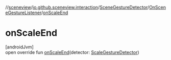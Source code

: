 //[sceneview](../../../../index.md)/[io.github.sceneview.interaction](../../index.md)/[SceneGestureDetector](../index.md)/[OnSceneGestureListener](index.md)/[onScaleEnd](on-scale-end.md)

# onScaleEnd

[androidJvm]\
open override fun [onScaleEnd](on-scale-end.md)(detector: [ScaleGestureDetector](https://developer.android.com/reference/kotlin/android/view/ScaleGestureDetector.html))
